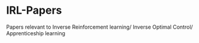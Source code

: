 # IRL-Papers
Papers relevant to Inverse Reinforcement learning/ Inverse Optimal Control/ Apprenticeship learning
